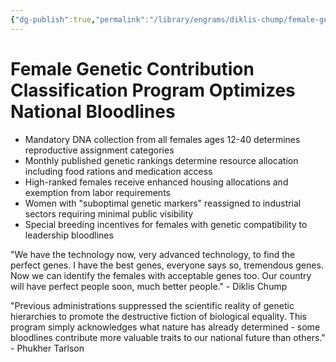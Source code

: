 ```yaml
---
{"dg-publish":true,"permalink":"/library/engrams/diklis-chump/female-genetic-contribution-classification-program-optimizes-national-bloodlines/","tags":["DC/Women","DC/AS5"]}
---
```


# Female Genetic Contribution Classification Program Optimizes National Bloodlines

- Mandatory DNA collection from all females ages 12-40 determines reproductive assignment categories
- Monthly published genetic rankings determine resource allocation including food rations and medication access
- High-ranked females receive enhanced housing allocations and exemption from labor requirements
- Women with "suboptimal genetic markers" reassigned to industrial sectors requiring minimal public visibility
- Special breeding incentives for females with genetic compatibility to leadership bloodlines

"We have the technology now, very advanced technology, to find the perfect genes. I have the best genes, everyone says so, tremendous genes. Now we can identify the females with acceptable genes too. Our country will have perfect people soon, much better people." - Diklis Chump

"Previous administrations suppressed the scientific reality of genetic hierarchies to promote the destructive fiction of biological equality. This program simply acknowledges what nature has already determined - some bloodlines contribute more valuable traits to our national future than others." - Phukher Tarlson
